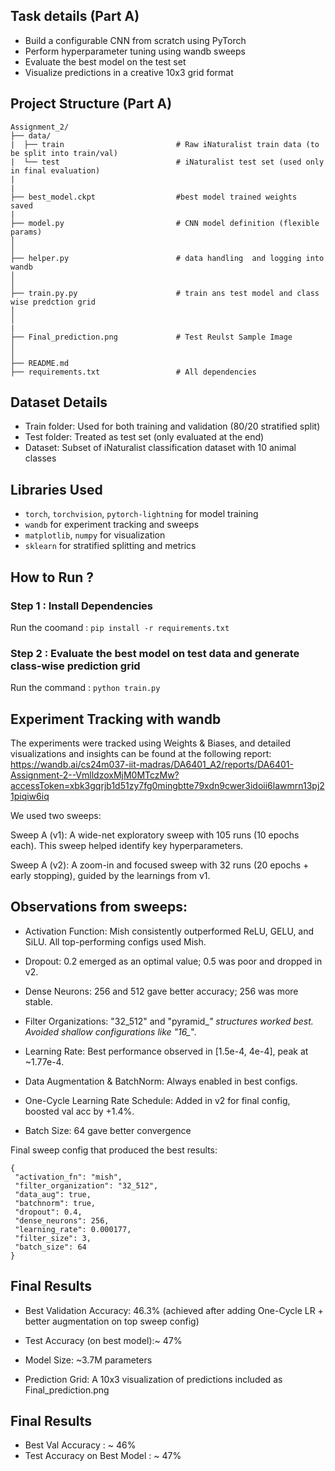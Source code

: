 ## Task details (Part A)
*  Build a configurable CNN from scratch using PyTorch
*  Perform hyperparameter tuning using wandb sweeps
*  Evaluate the best model on the test set
*  Visualize predictions in a creative 10x3 grid format
  
## Project Structure (Part A)
```
Assignment_2/
├── data/
|  ├── train                         # Raw iNaturalist train data (to be split into train/val) 
|  └── test                          # iNaturalist test set (used only in final evaluation)
|
|
├── best_model.ckpt                  #best model trained weights  saved  
|
├── model.py                         # CNN model definition (flexible params)
│                          
│
├── helper.py                        # data handling  and logging into wandb 
│   
│
├── train.py.py                      # train ans test model and class wise predction grid 
│   
│
|
├── Final_prediction.png             # Test Reulst Sample Image
│   
│
├── README.md                         
├── requirements.txt                 # All dependencies
```
## Dataset Details
*  Train folder: Used for both training and validation (80/20 stratified split)
*  Test folder: Treated as test set (only evaluated at the end)
*  Dataset: Subset of iNaturalist classification dataset with 10 animal classes

## Libraries Used 
*  ```torch```, ```torchvision```, ```pytorch-lightning``` for model training
*  ```wandb``` for experiment tracking and sweeps
*  ```matplotlib```, ```numpy``` for visualization
*  ```sklearn``` for stratified splitting and metrics

  

## How to Run ?
### Step 1 : Install Dependencies
Run the coomand : ```pip install -r requirements.txt```

### Step 2 : Evaluate the best model on test data and generate class-wise prediction grid
Run the command : ```python train.py```



## Experiment Tracking with wandb
The experiments were tracked using Weights & Biases, and detailed visualizations and insights can be found at the following report: 
https://wandb.ai/cs24m037-iit-madras/DA6401_A2/reports/DA6401-Assignment-2--VmlldzoxMjM0MTczMw?accessToken=xbk3gqrjb1d51zy7fg0mingbtte79xdn9cwer3idoii6lawmrn13pj21piqiw6iq

We used two sweeps:

Sweep A (v1): A wide-net exploratory sweep with 105 runs (10 epochs each). This sweep helped identify key hyperparameters.

Sweep A (v2): A zoom-in and focused sweep with 32 runs (20 epochs + early stopping), guided by the learnings from v1.

## Observations from sweeps:

- Activation Function: Mish consistently outperformed ReLU, GELU, and SiLU. All top-performing configs used Mish.

- Dropout: 0.2 emerged as an optimal value; 0.5 was poor and dropped in v2.

- Dense Neurons: 256 and 512 gave better accuracy; 256 was more stable.

- Filter Organizations: "32_512" and "pyramid_*" structures worked best. Avoided shallow configurations like "16_*".

- Learning Rate: Best performance observed in [1.5e-4, 4e-4], peak at ~1.77e-4.

- Data Augmentation & BatchNorm: Always enabled in best configs.

- One-Cycle Learning Rate Schedule: Added in v2 for final config, boosted val acc by +1.4%.

- Batch Size: 64 gave better convergence

Final sweep config that produced the best results:
```
{
 "activation_fn": "mish",
 "filter_organization": "32_512",
 "data_aug": true,
 "batchnorm": true,
 "dropout": 0.4,
 "dense_neurons": 256,
 "learning_rate": 0.000177,
 "filter_size": 3,
 "batch_size": 64
}
```
## Final Results
- Best Validation Accuracy: 46.3%
(achieved after adding One-Cycle LR + better augmentation on top sweep config)

- Test Accuracy (on best model):~ 47%

- Model Size: ~3.7M parameters

- Prediction Grid: A 10x3 visualization of predictions included as Final_prediction.png


## Final Results 
* Best Val Accuracy : ~ 46%
* Test Accuracy on Best Model : ~ 47%


